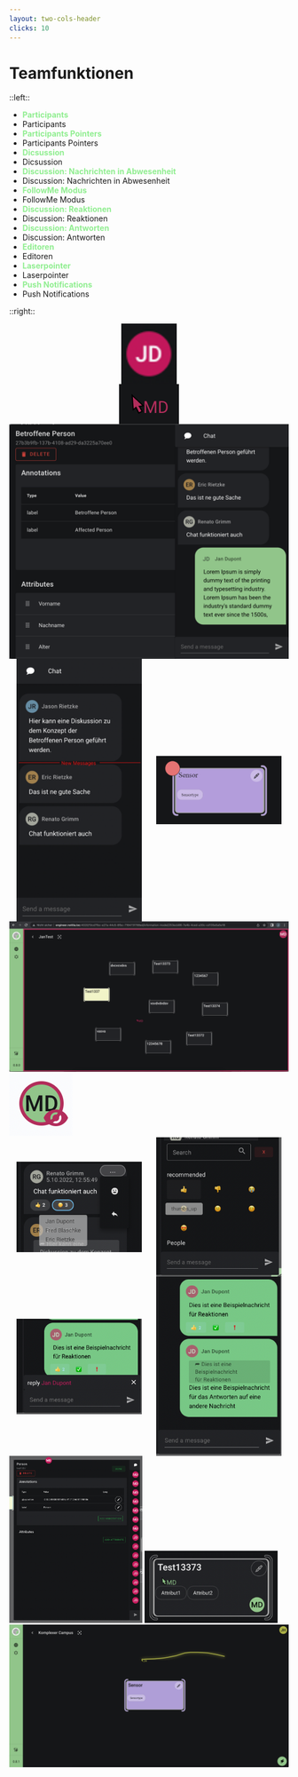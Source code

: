 ```yaml
---
layout: two-cols-header
clicks: 10
---
```


# Teamfunktionen

::left::

<ul>
    <li v-if="$slidev.nav.clicks === 1"><strong>Participants</strong></li><li v-else>Participants</li>
    <li v-if="$slidev.nav.clicks === 2"><strong>Participants Pointers</strong></li><li v-else>Participants Pointers</li>
    <li v-if="$slidev.nav.clicks === 3"><strong>Dicsussion</strong></li><li v-else>Dicsussion</li>
    <li v-if="$slidev.nav.clicks === 4"><strong>Discussion: Nachrichten in Abwesenheit</strong></li><li v-else>Discussion: Nachrichten in Abwesenheit</li>
    <li v-if="$slidev.nav.clicks === 5"><strong>FollowMe Modus</strong></li><li v-else>FollowMe Modus</li>
    <li v-if="$slidev.nav.clicks === 6"><strong>Discussion: Reaktionen</strong></li><li v-else>Discussion: Reaktionen</li>
    <li v-if="$slidev.nav.clicks === 7"><strong>Discussion: Antworten</strong></li><li v-else>Discussion: Antworten</li>
    <li v-if="$slidev.nav.clicks === 8"><strong>Editoren</strong></li><li v-else>Editoren</li>
    <li v-if="$slidev.nav.clicks === 9"><strong>Laserpointer</strong></li><li v-else>Laserpointer</li>
    <li v-if="$slidev.nav.clicks === 10"><strong>Push Notifications</strong></li><li v-else>Push Notifications</li>
    
</ul>

<style>
    strong {
        color: lightgreen !important;
    }
</style>

::right::

<div class="imgContainer" v-if="$slidev.nav.clicks === 1">
  <img src="/img/teamfunktionen/participants.png" width="100">
</div>
<div class="imgContainer" v-if="$slidev.nav.clicks === 2">
  <img src="/img/teamfunktionen/ParticipantPointers.png" >
</div>
<div class="imgContainer" v-if="$slidev.nav.clicks === 3">
  <img src="/img/teamfunktionen/Discussion_expanded_small.png" >
</div>
<div class="imgContainer" v-if="$slidev.nav.clicks === 4">
  <img class="twoImg" src="/img/teamfunktionen/NewMessage_Chat.png" >
  <img class="twoImg" src="/img/teamfunktionen/NewMessage_Template.png" >
</div>
<div class="d-flex align-center flex-column" v-if="$slidev.nav.clicks === 5">
  <img src="/img/teamfunktionen/followMe.png" class="mb-3">
  <img src="/img/teamfunktionen/FollowMeGefolgt.png" >
</div>
<div class="imgContainer" v-if="$slidev.nav.clicks === 6">
  <img class="twoImg" src="/img/teamfunktionen/Discussion_Reaktionen.png" >
  <img class="twoImg" src="/img/teamfunktionen/EmojiPicker.png" >
</div>
<div class="imgContainer" v-if="$slidev.nav.clicks === 7">
  <img class="twoImg" src="/img/teamfunktionen/Answering_Indicator.png" >
  <img class="twoImg" src="/img/teamfunktionen/BeispielnachrichtAntwort.png" >
</div>
<div class="d-flex align-center flex-column" v-if="$slidev.nav.clicks === 8">
  <img src="/img/teamfunktionen/EditorsInModal.png" class="mb-3" width="240">
  <img src="/img/teamfunktionen/EditorInTemplate.png" width="240">
</div>
<div class="imgContainer" v-if="$slidev.nav.clicks === 9">
  <img src="/img/teamfunktionen/Laserpointer.png" >
</div>
<div class="imgContainer" v-if="$slidev.nav.clicks === 10">
</div>

<style>
    .imgContainer {
        display: flex;
        justify-content: center;
        align-items: center;
        height: 100%;
    }
    .twoImg {
        width: 45% !important;
        max-width: 45% !important;
        margin: 0 2.5%;
    }
</style>
